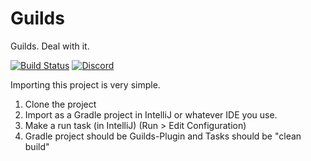 # Guilds
Guilds. Deal with it.

[![Build Status](https://travis-ci.org/darbyjack/Guilds-Plugin.svg?branch=dev%2F2.0)](https://travis-ci.org/darbyjack/Guilds-Plugin) [![Discord](https://img.shields.io/discord/272126301010264064.svg)](https://glaremasters.me/discord)

Importing this project is very simple.

1. Clone the project
2. Import as a Gradle project in IntelliJ or whatever IDE you use.
3. Make a run task (in IntelliJ) (Run > Edit Configuration) 
4. Gradle project should be Guilds-Plugin and Tasks should be "clean build"


